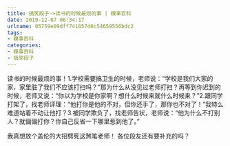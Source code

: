```yaml
---
title: 搞笑段子->读书的时候最烦的事 | 糗事百科
date: 2019-12-07 06:34:17
urlname: 05759e09dff741657d0c54659556bdc2
tags: 
- 糗事百科
categories:
- 糗事百科
- 搞笑段子
---
```

读书的时候最烦的事！1.学校需要搞卫生的时候，老师说：“学校是我们大家的家，家里脏了我们不应该打扫吗？”那为什么从没见过老师打扫？再等到你迟到的时候，老师又说：“你以为学校是你家啊？想什么时候来就什么时候来？”2.跟同学打架了，找老师评理：“他打你是他的不对，但你还手了，那你也不对了！”我特么难道站着不动让他打？3.被同学欺负了，找老师告状，老师说：“他为什么不打别人？就偏偏打你？你自己反省一下哪里惹到他了。”

我真想放个盖伦的大招劈死这煞笔老师！ 各位段友还有要补充的吗？


